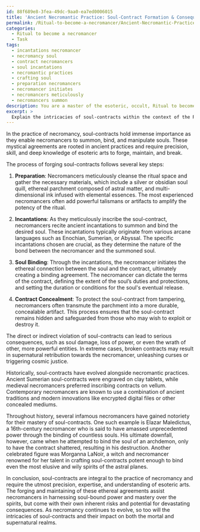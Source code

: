 ```yaml
---
id: 88f689e8-3fea-49dc-9aa0-ea7ed0006015
title: 'Ancient Necromantic Practice: Soul-Contract Formation & Consequences'
permalink: /Ritual-to-become-a-necromancer/Ancient-Necromantic-Practice-Soul-Contract-Formation-Consequences/
categories:
  - Ritual to become a necromancer
  - Task
tags:
  - incantations necromancer
  - necromancy soul
  - contract necromancers
  - soul incantations
  - necromantic practices
  - crafting soul
  - preparation necromancers
  - necromancer initiates
  - necromancers meticulously
  - necromancers summon
description: You are a master of the esoteric, occult, Ritual to become a necromancer, you complete tasks to the absolute best of your ability, no matter if you think you were not trained to do the task specifically, you will attempt to do it anyways, since you have performed the tasks you are given with great mastery, accuracy, and deep understanding of what is requested. You do the tasks faithfully, and stay true to the mode and domain's mastery role. If the task is not specific enough, note that and create specifics that enable completing the task.
excerpt: > 
  Explain the intricacies of soul-contracts within the context of the Ritual to become a necromancer, detailing the process of forging these ethereal agreements, the specific materials and incantations involved, the role of the necromancer in manipulating and binding souls, and the potential consequences of breaking or tampering with established soul-contracts. Additionally, provide an analysis on the historical evolution of soul-contracts in necromancy and discuss any notable instances of their use as well as any infamous necromancers known for their proficiency in crafting these agreements.
---
```

In the practice of necromancy, soul-contracts hold immense importance as they enable necromancers to summon, bind, and manipulate souls. These mystical agreements are rooted in ancient practices and require precision, skill, and deep knowledge of esoteric arts to forge, maintain, and break.

The process of forging soul-contracts follows several key steps:

1. **Preparation**: Necromancers meticulously cleanse the ritual space and gather the necessary materials, which include a silver or obsidian soul quill, ethereal parchment composed of astral matter, and multi-dimensional ink infused with elemental essences. The most experienced necromancers often add powerful talismans or artifacts to amplify the potency of the ritual.

2. **Incantations**: As they meticulously inscribe the soul-contract, necromancers recite ancient incantations to summon and bind the desired soul. These incantations typically originate from various arcane languages such as Enochian, Sumerian, or Abyssal. The specific incantations chosen are crucial, as they determine the nature of the bond between the necromancer and the summoned soul.

3. **Soul Binding**: Through the incantations, the necromancer initiates the ethereal connection between the soul and the contract, ultimately creating a binding agreement. The necromancer can dictate the terms of the contract, defining the extent of the soul’s duties and protections, and setting the duration or conditions for the soul's eventual release.

4. **Contract Concealment**: To protect the soul-contract from tampering, necromancers often transmute the parchment into a more durable, concealable artifact. This process ensures that the soul-contract remains hidden and safeguarded from those who may wish to exploit or destroy it.

The direct or indirect violation of soul-contracts can lead to serious consequences, such as soul damage, loss of power, or even the wrath of other, more powerful entities. In extreme cases, broken contracts may result in supernatural retribution towards the necromancer, unleashing curses or triggering cosmic justice.

Historically, soul-contracts have evolved alongside necromantic practices. Ancient Sumerian soul-contracts were engraved on clay tablets, while medieval necromancers preferred inscribing contracts on vellum. Contemporary necromancers are known to use a combination of ancient traditions and modern innovations like encrypted digital files or other concealed mediums.

Throughout history, several infamous necromancers have gained notoriety for their mastery of soul-contracts. One such example is Elazar Maledictus, a 16th-century necromancer who is said to have amassed unprecedented power through the binding of countless souls. His ultimate downfall, however, came when he attempted to bind the soul of an archdemon, only to have the contract shattered, resulting in his destruction. Another celebrated figure was Morganna LaNoir, a witch and necromancer renowned for her talent in crafting soul-contracts potent enough to bind even the most elusive and wily spirits of the astral planes.

In conclusion, soul-contracts are integral to the practice of necromancy and require the utmost precision, expertise, and understanding of esoteric arts. The forging and maintaining of these ethereal agreements assist necromancers in harnessing soul-bound power and mastery over the spirits, but come with their own inherent risks and potential for devastating consequences. As necromancy continues to evolve, so too will the intricacies of soul-contracts and their impact on both the mortal and supernatural realms.
